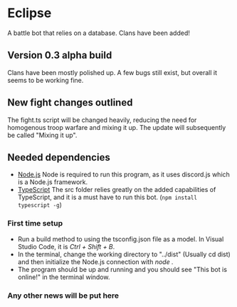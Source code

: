 # Eclipse
A battle bot that relies on a database. Clans have been added! 

## Version 0.3 alpha build
Clans have been mostly polished up. A few bugs still exist, but overall it seems to be working fine.

## New fight changes outlined
The fight.ts script will be changed heavily, reducing the need for homogenous troop warfare and mixing it up. The update will subsequently be called "Mixing it up". 

## Needed dependencies
- [Node.js](https://nodejs.org/dist/v10.16.3/node-v10.16.3-x64.msi) Node is required to run this program, as it uses discord.js which is a Node.js framework.
- [TypeScript](https://www.typescriptlang.org/) The src folder relies greatly on the added capabilities of TypeScript, and it is a must have to run this bot. (`npm install typescript -g`)

### First time setup
- Run a build method to using the tsconfig.json file as a model. In Visual Studio Code, it is *Ctrl + Shift + B*.
- In the terminal, change the working directory to "../dist" (Usually cd dist) and then initialize the Node.js connection with *node .*
- The program should be up and running and you should see "This bot is online!" in the terminal window.

### Any other news will be put here
